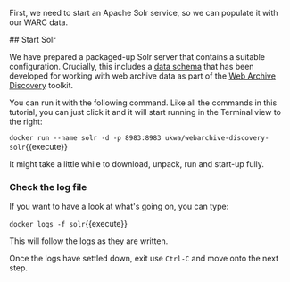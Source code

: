 First, we need to start an Apache Solr service, so we can populate it with our WARC data.

## Start Solr

We have prepared a packaged-up Solr server that contains a suitable configuration. Crucially, this includes a [data schema](https://lucene.apache.org/solr/guide/6_6/documents-fields-and-schema-design.html) that has been developed for working with web archive data as part of the [Web Archive Discovery](https://github.com/ukwa/webarchive-discovery) toolkit.

You can run it with the following command. Like all the commands in this tutorial, you can just click it and it will start running in the Terminal view to the right:

`docker run --name solr -d -p 8983:8983 ukwa/webarchive-discovery-solr`{{execute}}

It might take a little while to download, unpack, run and start-up fully. 

### Check the log file

If you want to have a look at what's going on, you can type:

`docker logs -f solr`{{execute}}

This will follow the logs as they are written. 

Once the logs have settled down, exit use `Ctrl-C` and move onto the next step.

